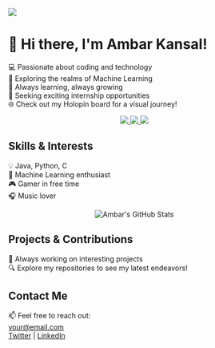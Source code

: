 <!-- Introduction -->
![](https://komarev.com/ghpvc/?username=Ambarcode&label=PROFILE+VIEWS)
<p align="center">
  <samp>
    <h1>👋 Hi there, I'm Ambar Kansal!</h1>
    💻 Passionate about coding and technology<br>
    🌟 Exploring the realms of Machine Learning<br>
    🚀 Always learning, always growing<br>
    🎯 Seeking exciting internship opportunities<br>
    🌐 Check out my Holopin board for a visual journey!<br>
  </samp>
</p>

<!-- Social Links -->
<p align="center">
  <a href="https://holopin.io/@ambar">
    <img src="https://img.shields.io/badge/holopin-%40ambar-ff69b4">
  </a>
  <a href="https://twitter.com/_ambar_kansal">
    <img src="https://img.shields.io/badge/twitter-_%40ambar__kansal-blue">
  </a>
  <a href="https://www.linkedin.com/in/ambar-kansal/">
    <img src="https://img.shields.io/badge/linkedin-ambar--kansal-blue">
  </a>
</p>

<!-- Skills & Interests -->
<p align="center">
  <samp>
    <h2>Skills & Interests</h2>
    💡 Java, Python, C<br>
    🧠 Machine Learning enthusiast<br>
    🎮 Gamer in free time<br>
    🎧 Music lover<br>
  </samp>
</p>

<!-- GitHub Stats -->
<p align="center">
  <img src="https://github-readme-stats.vercel.app/api?username=Ambarcode&show_icons=true&theme=radical" alt="Ambar's GitHub Stats">
</p>

<!-- Projects -->
<p align="center">
  <samp>
    <h2>Projects & Contributions</h2>
    🚀 Always working on interesting projects<br>
    🔍 Explore my repositories to see my latest endeavors!<br>
  </samp>
</p>

<!-- Contact Me -->
<p align="center">
  <samp>
    <h2>Contact Me</h2>
    📫 Feel free to reach out:<br>
    <a href="mailto:ambarkansal2018@email.com">your@email.com</a><br>
    <a href="https://twitter.com/_ambar_kansal">Twitter</a> | <a href="https://www.linkedin.com/in/ambar-kansal/">LinkedIn</a>
  </samp>
</p>
